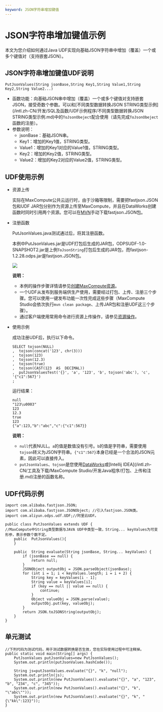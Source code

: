 ```yaml
---
keyword: JSON字符串增加键值
---
```


# JSON字符串增加键值示例

本文为您介绍如何通过Java UDF实现向基础JSON字符串中增加（覆盖）一个或多个键值对（支持嵌套JSON）。

## JSON字符串增加键值UDF说明

```
PutJsonValues(String jsonBase,String Key1,String Value1,String Key2,String Value2...)
```

-   函数功能：向基础JSON串中增加（覆盖）一个或多个键值对支持嵌套JSON，接受奇数个参数。可以和[不同类型数据转换JSON STRING类型示例](/intl.zh-CN/开发/SQL及函数/UDF示例程序/不同类型数据转换JSON STRING类型示例.md)中的`ToJsonObeject`配合使用（请先完成`ToJsonObeject`函数的注册）。
-   参数说明：
    -   jsonBase：基础JSON串。
    -   Key1：增加的Key1值，STRING类型。
    -   Value1：增加的Key1对应的Value1值，STRING类型。
    -   Key2：增加的Key2值，STRING类型。
    -   Value2：增加的Key2对应的Value2值，STRING类型。

## UDF使用示例

-   资源上传

    实际在MaxCompute公共云运行时，由于沙箱等限制，需要把fastjson.JSON包和UDF JAR包分别作为资源上传至MaxCompute，并且在DataWorks创建函数时同时引用两个资源。您可以在[MVN](https://mvnrepository.com/artifact/com.alibaba/fastjson)手动下载fastjson.JSON包。

-   注册函数

    PutJsonValues.java测试通过后，将其注册函数。

    本例中PutJsonValues.jar是UDF打包后生成的JAR包，ODPSUDF-1.0-SNAPSHOT2.jar是上例`ToJsonString`打包后生成的JAR包，而fastjson-1.2.28.odps.jar是fastjson.JSON包。

    ![](https://static-aliyun-doc.oss-cn-hangzhou.aliyuncs.com/assets/img/zh-CN/3982659951/p37650.png)

    **说明：**

    -   本例的操作步骤详情请参见[创建MaxCompute资源]()。
    -   一个UDF从发布到服务端供生产使用，需要经过打包、上传、注册三个步骤。您可以使用一键发布功能一次性完成这些步骤（MaxCompute Studio会依次执行`mvn clean package`、上传JAR包和注册UDF这三个步骤）。
    -   通过客户端使用常用命令进行资源上传操作，请参见[资源操作](/intl.zh-CN/开发/常用命令/资源操作.md)。
-   使用示例

    成功注册UDF后，执行以下命令。

    ```
    SELECT tojson(NULL)
    ,  tojson(concat('123', chr(3)))
    ,  tojson(123)
    ,  tojson(12.3)
    ,  tojson(true)
    ,  tojson(CAST(123  AS  DECIMAL))
    ,  putJsonValuesTest('{}', 'a', '123', 'b', tojson('abc'), 'c', '{"c1":567}')
    ;
    ```

    运行结果：

    ```
    null
    "123\u0003"
    123
    12.3
    true
    123
    {"a":123,"b":"abc","c":{"c1":567}}
    ```

    **说明：**

    -   `null`代表NULL。`a`的值是数值没有引号。`b`的值是字符串，需要使用`tojson`转义为JSON字符串。`{"c1":567}`本身已经是一个合法的JSON元素，因此可以直接传入。
    -   `putJsonValues`、`tojson`是您使用[DataWorks]()或[Intellij IDEA](/intl.zh-CN/工具及下载/MaxCompute Studio/开发Java程序/打包、上传和注册.md)注册的函数名称。

## UDF代码示例

```
import com.alibaba.fastjson.JSON; 
import com.alibaba.fastjson.JSONObject; //引入fastjson.JSON类。
import com.aliyun.odps.udf.UDF;//阿里云UDF。

public class PutJsonValues extends UDF {
//MaxCompute中String类型数据与JAVA UDF中类型一致，String... keyValues为可变形参，表示参数个数不定。
    public  PutJsonValues(){
    }

    public  String evaluate(String jsonBase, String... keyValues) {
        if (jsonBase == null) {
            return null;
        }
        JSONObject outputObj = JSON.parseObject(jsonBase);
        for (int i = 1; i < keyValues.length; i = i + 2) {
            String key = keyValues[i - 1];
            String value = keyValues[i];
            if (key == null || value == null) {
                continue;
            }
            Object valueObj = JSON.parse(value);
            outputObj.put(key, valueObj);
        }
        return JSON.toJSONString(outputObj);
    }
}
```

## 单元测试

```
//下列代码为测试代码，用于测试数据转换是否生效，您在实际使用过程中可注释掉。
public static void main(String[] args) {
    PutJsonValues putJsonValues=new PutJsonValues();
    System.out.println(putJsonValues.hashCode());

    String js=putJsonValues.evaluate("{}", "k", "null");
    System.out.println(js);
    System.out.println(new PutJsonValues().evaluate("{}", "a", "123", "b", "234", "c", "345"));
    System.out.println(new PutJsonValues().evaluate("{}", "k", "\"abc\""));
    System.out.println(new PutJsonValues().evaluate("{}", "k", "{\"kk\":123}"));
}
```

